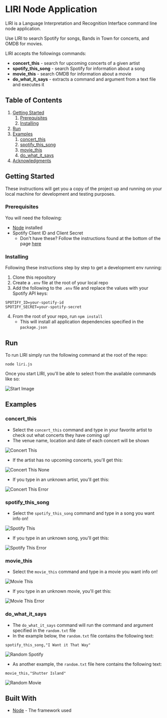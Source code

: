 # LIRI Node Application

LIRI is a Language Interpretation and Recognition Interface command line node application.

Use LIRI to search Spotify for songs, Bands in Town for concerts, and OMDB for movies.

LIRI accepts the followings commands:

* **concert_this** - search for upcoming concerts of a given artist
* **spotify_this_song** - search Spotify for information about a song
* **movie_this** - search OMDB for information about a movie
* **do_what_it_says** - extracts a command and argument from a text file and executes it

## Table of Contents

1. [Getting Started](#getting-started)
    1. [Prerequisites](#prerequisites)
    2. [Installing](#installing)
2. [Run](#run)
3. [Examples](#examples)
    1. [concert_this](#concert_this)
    2. [spotify_this_song](#spotify_this_song)
    3. [movie_this](#movie_this)
    4. [do_what_it_says](#do_what_it_says)
4. [Acknowledgments](#acknowledgments)

## Getting Started

These instructions will get you a copy of the project up and running on your local machine for development and testing purposes.

### Prerequisites

You will need the following:

* [Node](https://nodejs.org/en/) installed
* Spotify Client ID and Client Secret
  * Don't have these? Follow the instructions found at the bottom of the page [here](https://www.npmjs.com/package/node-spotify-api)

### Installing

Following these instructions step by step to get a development env running:

1. Clone this repository
2. Create a `.env` file at the root of your local repo
3. Add the following to the `.env` file and replace the values with your Spotify API keys:

```
SPOTIFY_ID=your-spotify-id
SPOTIFY_SECRET=your-spotify-secret
```

4. From the root of your repo, run `npm install`
    * This will install all application dependencies specified in the `package.json`

## Run

To run LIRI simply run the following command at the root of the repo:

```
node liri.js
```

Once you start LIRI, you'll be able to select from the available commands like so:

![Start Image](/images/start-liri.png)

## Examples

### concert_this

* Select the `concert_this` command and type in your favorite artist to check out what concerts they have coming up!
* The venue name, location and date of each concert will be shown

![Concert This](/images/concert-this.gif)

* If the artist has no upcoming concerts, you'll get this:

![Concert This None](/images/concert-this-none.gif)

* If you type in an unknown artist, you'll get this:

![Concert This Error](/images/concert-this-error.gif)

### spotify_this_song

* Select the `spotify_this_song` command and type in a song you want info on!

![Spotify This](/images/spotify-this-song.gif)

* If you type in an unknown song, you'll get this:

![Spotify This Error](/images/spotify-this-song-error.gif)

### movie_this

* Select the `movie_this` command and type in a movie you want info on!

![Movie This](/images/movie-this.gif)

* If you type in an unknown movie, you'll get this:

![Movie This Error](/images/movie-this-error.gif)

### do_what_it_says

* The `do_what_it_says` command will run the command and argument specified in the `random.txt` file
* In the example below, the `random.txt` file contains the following text:

```
spotify_this_song,"I Want it That Way"
```

![Random Spotify](/images/random-spotify.gif)

* As another example, the `random.txt` file here contains the following text:

```
movie_this,"Shutter Island"
```

![Random Movie](/images/random-movie.gif)

## Built With

* [Node](https://nodejs.org/en/) - The framework used